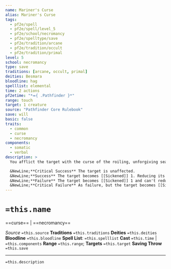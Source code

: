 ```yaml
---
name: Mariner's Curse
alias: Mariner's Curse
tags:
  - pf2e/spell
  - pf2e/spell/level_5
  - pf2e/school/necromancy
  - pf2e/spelltype/save
  - pf2e/tradition/arcane
  - pf2e/tradition/occult
  - pf2e/tradition/primal
level: 5
school: necromancy
type: save
traditions: [arcane, occult, primal]
deities: Besmara
bloodline: hag
spelllist: elemental
time: 2 actions
pf2etime: "*⬺{ .Pathfinder }*"
range: touch
target: 1 creature
source: "Pathfinder Core Rulebook"
save: will
basic: false
traits:
  - common
  - curse
  - necromancy
components:
  - somatic
  - verbal
description: >
  You afflict the target with the curse of the roiling, unforgiving sea. The target must attempt a Will save.

  &NewLine;**Critical Success** The target is unaffected.
  &NewLine;**Success** The target becomes [[Sickened]] 1. Reducing its Sickened condition to 0 ends the curse.
  &NewLine;**Failure** The target becomes [[Sickened]] 1 and can't reduce its Sickened condition below 1 while the curse remains. The curse can be lifted by remove curse or similar magic. Whenever the target is Sickened and on the water at least a mile from shore, it is also [[Slowed]] 1.
  &NewLine;**Critical Failure** As failure, but the target becomes [[Sickened]] 2.
---
```

# `=this.name`
==curse== | ==necromancy==

*Source* `=this.source`
**Traditions** `=this.traditions`
**Deities** `=this.deities`
**Bloodline** `=this.bloodline`
**Spell List**: `=this.spelllist`
**Cast** `=this.time` | `=this.components`
**Range** `=this.range`; **Targets** `=this.target`
**Saving Throw** `=this.save`

***
`=this.description`